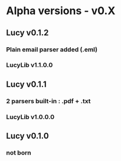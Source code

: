 # Alpha versions - v0.X

## Lucy v0.1.2
### Plain email parser added (.eml)
### LucyLib v1.1.0.0

## Lucy v0.1.1
### 2 parsers built-in : .pdf + .txt
### LucyLib v1.0.0.0

## Lucy v0.1.0
### not born